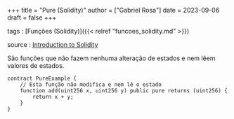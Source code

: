 +++
title = "Pure (Solidity)"
author = ["Gabriel Rosa"]
date = 2023-09-06
draft = false
+++

tags
: [Funções (Solidity)]({{< relref "funcoes_solidity.md" >}})

source
: [Introduction to Solidity](https://learnweb3.io/degrees/ethereum-developer-degree/freshman/introduction-to-solidity/)

São funções que não fazem nenhuma alteração de estados e nem lêem valores de estados.

```solidity
contract PureExample {
    // Esta função não modifica e nem lê o estado
    function add(uint256 x, uint256 y) public pure returns (uint256) {
        return x + y;
    }
}
```
